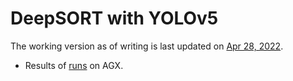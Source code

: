 # DeepSORT with YOLOv5
  
The working version as of writing is last updated on [Apr 28, 2022](https://github.com/mikel-brostrom/Yolov5_DeepSort_OSNet/tree/8885642c9d049c933c6e1df1d05478dab4a0c37c).
  
* Results of [runs](https://drive.google.com/file/d/11ie8kwyy0UATSz-PCu5OOw8TN2evR8ak/view?usp=sharing) on AGX. 
